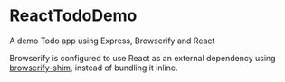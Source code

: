 # ReactTodoDemo
A demo Todo app using Express, Browserify and React

Browserify is configured to use React as an external dependency using [browserify-shim][1], instead of bundling it inline.

[1]: https://www.npmjs.org/package/browserify-shim